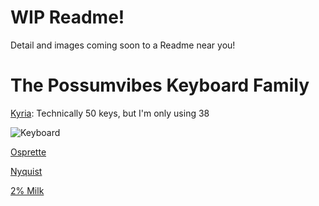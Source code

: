 # WIP Readme!

Detail and images coming soon to a Readme near you!

# The Possumvibes Keyboard Family

[Kyria](../../keyboards/splitkb/kyria/keymaps/possumvibes/readme.md): Technically 50 keys, but I'm only using 38

![Keyboard](pics/possumvibes_kyria.jpg)


[Osprette](../../keyboards/osprette/keymaps/possumvibes/readme.md)

[Nyquist](../../keyboards/keebio/nyquist/keymaps/possumvibes/readme.md)

[2% Milk](../../keyboards/spaceman/2_milk/keymaps/possumvibes/readme.md)
